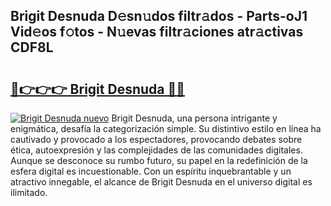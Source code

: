 ## Brigit Desnuda D𝚎sn𝚞dos filtr𝚊dos - Parts-oJ1 Vid𝚎os f𝚘tos - N𝚞evas filtr𝚊ciones atr𝚊ctivas CDF8L

# <h2><a href="http://mbd7nj8.tromn.icu/?c=Brigit+Desnuda">🔗👉👉👉 Brigit Desnuda 🔗🔗</a></h2>

[![Brigit Desnuda nuevo](https://i.imgur.com/pEAQMta.gif)](http://mbd7nj8.tromn.icu/?c=Brigit+Desnuda)
Brigit Desnuda, una persona intrigante y enigmática, desafía la categorización simple. Su distintivo estilo en línea ha cautivado y provocado a los espectadores, provocando debates sobre ética, autoexpresión y las complejidades de las comunidades digitales. Aunque se desconoce su rumbo futuro, su papel en la redefinición de la esfera digital es incuestionable. Con un espíritu inquebrantable y un atractivo innegable, el alcance de Brigit Desnuda en el universo digital es ilimitado.
